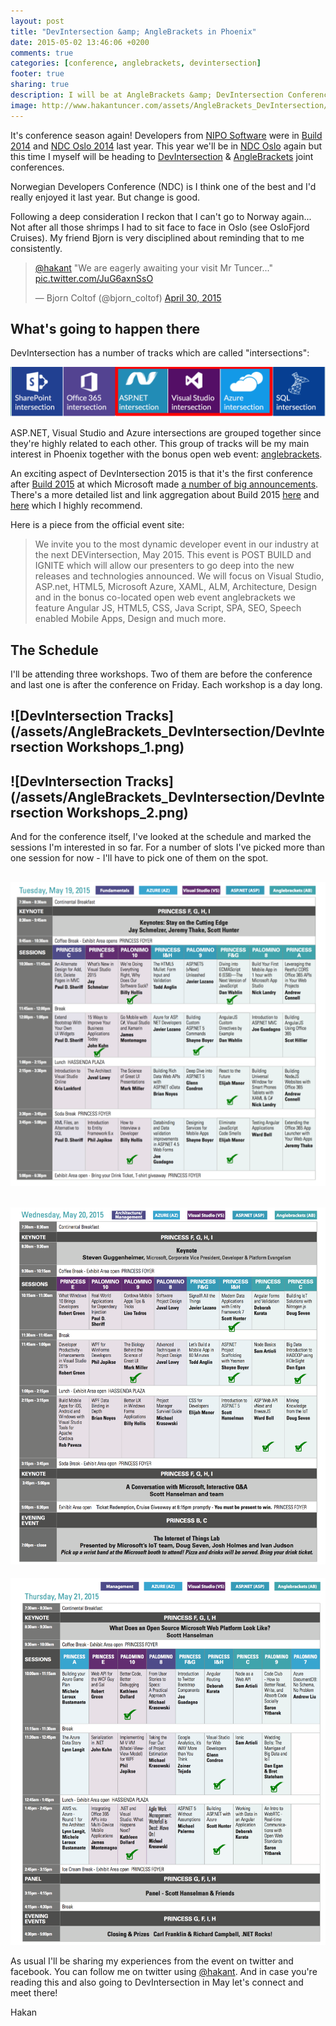 ```yaml
---
layout: post
title: "DevIntersection &amp; AngleBrackets in Phoenix"
date: 2015-05-02 13:46:06 +0200
comments: true
categories: [conference, anglebrackets, devintersection]
footer: true
sharing: true
description: I will be at AngleBrackets &amp; DevIntersection Conferences in Phoenix
image: http://www.hakantuncer.com/assets/AngleBrackets_DevIntersection/anglebrackets_main.png
---
```


It's conference season again! Developers from <a href="http://www.niposoftware.com/" target="_blank">NIPO Software</a> were in [Build 2014](http://channel9.msdn.com/Events/Build/2014) and [NDC Oslo 2014](http://www.ndcoslo.com) last year. This year we'll be in [NDC Oslo](http://www.ndcoslo.com) again but this time I myself will be heading to [DevIntersection](http://devintersection.com) & [AngleBrackets](https://anglebrackets.org/) joint conferences.

Norwegian Developers Conference (NDC) is I think one of the best and I'd really enjoyed it last year. But change is good. 

Following a deep consideration I reckon that I can't go to Norway again... Not after all those shrimps I had to sit face to face in Oslo (see OsloFjord Cruises). My friend Bjorn is very disciplined about reminding that to me consistently.
<br/>
<blockquote class="twitter-tweet" lang="en"><p lang="en" dir="ltr"><a href="https://twitter.com/hakant">@hakant</a> &quot;We are eagerly awaiting your visit Mr Tuncer...&quot; <a href="http://t.co/JuG6axnSsO">pic.twitter.com/JuG6axnSsO</a></p>&mdash; Bjorn Coltof (@bjorn_coltof) <a href="https://twitter.com/bjorn_coltof/status/593866800149995521">April 30, 2015</a></blockquote> <script async src="//platform.twitter.com/widgets.js" charset="utf-8"></script>

## What's going to happen there

DevIntersection has a number of tracks which are called "intersections":

![DevIntersection Tracks](/assets/AngleBrackets_DevIntersection/devintersection_tracks.png)

ASP.NET, Visual Studio and Azure intersections are grouped together since they're highly related to each other. This group of tracks will be my main interest in Phoenix together with the bonus open web event: [anglebrackets](https://anglebrackets.org/).

An exciting aspect of DevIntersection 2015 is that it's the first conference after [Build 2015](http://channel9.msdn.com/Events/Build/2015) at which Microsoft made [a number of big announcements](http://venturebeat.com/2015/04/29/everything-that-happened-at-the-2015-microsoft-build-developer-conference/). There's a more detailed list and link aggregation about Build 2015 [here](http://blog.cwa.me.uk/2015/04/30/the-morning-brew-1851/) and [here](http://blog.cwa.me.uk/2015/05/01/the-morning-brew-1852/) which I highly recommend.

Here is a piece from the official event site:

>We invite you to the most dynamic developer event in our industry at the next DEVintersection, May 2015. This event is POST BUILD and IGNITE which will allow our presenters to go deep into the new releases and technologies announced. We will focus on Visual Studio, ASP.net, HTML5, Microsoft Azure, XAML, ALM, Architecture, Design and in the bonus co-located open web event anglebrackets we feature Angular JS, HTML5, CSS, Java Script, SPA, SEO, Speech enabled Mobile Apps, Design and much more.

## The Schedule

I'll be attending three workshops. Two of them are before the conference and last one is after the conference on Friday. Each workshop is a day long.

![DevIntersection Tracks](/assets/AngleBrackets_DevIntersection/DevIntersection Workshops_1.png)
---
![DevIntersection Tracks](/assets/AngleBrackets_DevIntersection/DevIntersection Workshops_2.png)
---
And for the conference itself, I've looked at the schedule and marked the sessions I'm interested in so far. For a number of slots I've picked more than one session for now - I'll have to pick one of them on the spot.

![DevIntersection Tracks](/assets/AngleBrackets_DevIntersection/DevIntersection_Schedule_Tuesday.png)
---
![DevIntersection Tracks](/assets/AngleBrackets_DevIntersection/DevIntersection_Schedule_Wednesday.png)
---
![DevIntersection Tracks](/assets/AngleBrackets_DevIntersection/DevIntersection_Schedule_Thursday.png)


As usual I'll be sharing my experiences from the event on twitter and facebook. You can follow me on twitter using [@hakant](https://twitter.com/hakant). And in case you're reading this and also going to DevIntersection in May let's connect and meet there!

Hakan











